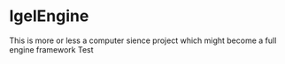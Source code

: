# IgelEngine
This is more or less a computer sience project which might become a full engine framework
Test